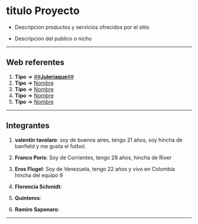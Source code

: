 # titulo Proyecto

- Descripcion productos y servicios ofrecidos por el sitio

- Descripcion del publico o nicho

---

## Web referentes

1. **Tipo** => [##**Juleriaque**##](https://www.juleriaque.com.ar/ "este es un link de prueba")
2. **Tipo** => [Nombre](URI "aqui pueden escribir")
3. **Tipo** => [Nombre](URI "una descripcion")
4. **Tipo** => [Nombre](URI "como mensaje")
5. **Tipo** => [Nombre](URI "informativo")

---

## Integrantes

1. **valentin tavolaro**: soy de buenos aires, tengo 21 años, soy hincha de banfield y me gusta el futbol.

2. **Franco Peris**: Soy de Corrientes, tengo 28 años, hincha de River

3. **Eros Flugel**: Soy de Venezuela, tengo 22 años y vivo en Colombia hincha del equipo 9

4. **Florencia Schmidt**:

5. **Quinteros**:

6. **Ramiro Saponaro**:

---

 